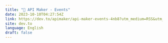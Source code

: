 ```yaml
---
title: "🚀 API Maker - Events"
date: 2023-10-10T04:27:54Z
link: https://dev.to/apimaker/api-maker-events-4nb8?utm_medium=RSS&utm_source=news.12bit.vn
site: dev.to
language: English
draft: false
---
```

